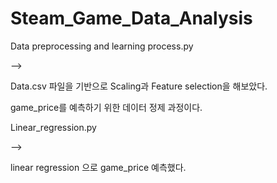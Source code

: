 # Steam_Game_Data_Analysis

Data preprocessing and learning process.py

--> 

Data.csv 파일을 기반으로 Scaling과 Feature selection을 해보았다.

game_price를 예측하기 위한 데이터 정제 과정이다.


Linear_regression.py

-->

linear regression 으로 game_price 예측했다.
